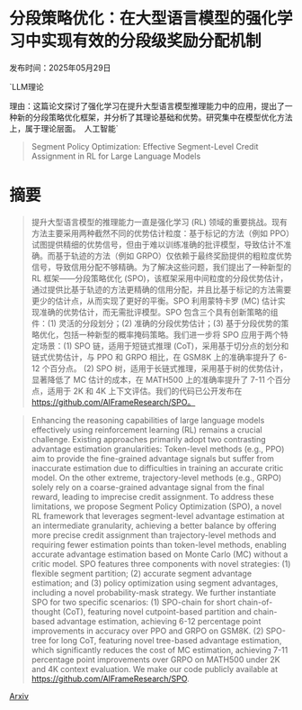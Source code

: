 # 分段策略优化：在大型语言模型的强化学习中实现有效的分段级奖励分配机制

发布时间：2025年05月29日

`LLM理论

理由：这篇论文探讨了强化学习在提升大型语言模型推理能力中的应用，提出了一种新的分段策略优化框架，并分析了其理论基础和优势。研究集中在模型优化方法上，属于理论层面。` `人工智能`

> Segment Policy Optimization: Effective Segment-Level Credit Assignment in RL for Large Language Models

# 摘要

> 提升大型语言模型的推理能力一直是强化学习 (RL) 领域的重要挑战。现有方法主要采用两种截然不同的优势估计粒度：基于标记的方法（例如 PPO）试图提供精细的优势信号，但由于难以训练准确的批评模型，导致估计不准确。而基于轨迹的方法（例如 GRPO）仅依赖于最终奖励提供的粗粒度优势信号，导致信用分配不够精确。为了解决这些问题，我们提出了一种新型的 RL 框架——分段策略优化 (SPO)，该框架采用中间粒度的分段优势估计，通过提供比基于轨迹的方法更精确的信用分配，并且比基于标记的方法需要更少的估计点，从而实现了更好的平衡。SPO 利用蒙特卡罗 (MC) 估计实现准确的优势估计，而无需批评模型。SPO 包含三个具有创新策略的组件：(1) 灵活的分段划分；(2) 准确的分段优势估计；(3) 基于分段优势的策略优化，包括一种新型的概率掩码策略。我们进一步将 SPO 应用于两个特定场景：(1) SPO 链，适用于短链式推理 (CoT)，采用基于切分点的划分和链式优势估计，与 PPO 和 GRPO 相比，在 GSM8K 上的准确率提升了 6-12 个百分点。 (2) SPO 树，适用于长链式推理，采用基于树的优势估计，显著降低了 MC 估计的成本，在 MATH500 上的准确率提升了 7-11 个百分点，适用于 2K 和 4K 上下文评估。我们的代码已公开发布在 https://github.com/AIFrameResearch/SPO。


> Enhancing the reasoning capabilities of large language models effectively using reinforcement learning (RL) remains a crucial challenge. Existing approaches primarily adopt two contrasting advantage estimation granularities: Token-level methods (e.g., PPO) aim to provide the fine-grained advantage signals but suffer from inaccurate estimation due to difficulties in training an accurate critic model. On the other extreme, trajectory-level methods (e.g., GRPO) solely rely on a coarse-grained advantage signal from the final reward, leading to imprecise credit assignment. To address these limitations, we propose Segment Policy Optimization (SPO), a novel RL framework that leverages segment-level advantage estimation at an intermediate granularity, achieving a better balance by offering more precise credit assignment than trajectory-level methods and requiring fewer estimation points than token-level methods, enabling accurate advantage estimation based on Monte Carlo (MC) without a critic model. SPO features three components with novel strategies: (1) flexible segment partition; (2) accurate segment advantage estimation; and (3) policy optimization using segment advantages, including a novel probability-mask strategy. We further instantiate SPO for two specific scenarios: (1) SPO-chain for short chain-of-thought (CoT), featuring novel cutpoint-based partition and chain-based advantage estimation, achieving $6$-$12$ percentage point improvements in accuracy over PPO and GRPO on GSM8K. (2) SPO-tree for long CoT, featuring novel tree-based advantage estimation, which significantly reduces the cost of MC estimation, achieving $7$-$11$ percentage point improvements over GRPO on MATH500 under 2K and 4K context evaluation. We make our code publicly available at https://github.com/AIFrameResearch/SPO.

[Arxiv](https://arxiv.org/abs/2505.23564)